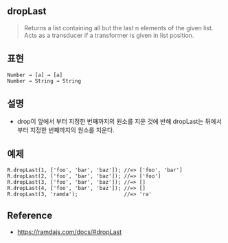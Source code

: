 ## dropLast
> Returns a list containing all but the last n elements of the given list.
> Acts as a transducer if a transformer is given in list position.

## 표현
```
Number → [a] → [a]
Number → String → String
```

## 설명
- drop이 앞에서 부터 지정한 번째까지의 원소를 지운 것에 반해 dropLast는 뒤에서 부터 지정한 번째까지의 원소를 지운다.

## 예제
```
R.dropLast(1, ['foo', 'bar', 'baz']); //=> ['foo', 'bar']
R.dropLast(2, ['foo', 'bar', 'baz']); //=> ['foo']
R.dropLast(3, ['foo', 'bar', 'baz']); //=> []
R.dropLast(4, ['foo', 'bar', 'baz']); //=> []
R.dropLast(3, 'ramda');               //=> 'ra'
```

## Reference
- https://ramdajs.com/docs/#dropLast
